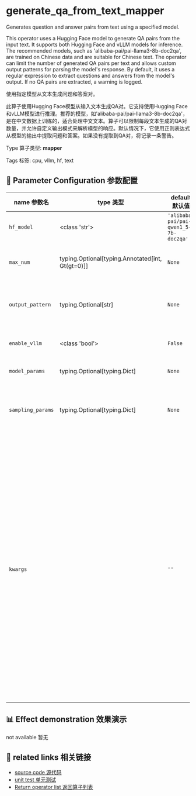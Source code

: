 # generate_qa_from_text_mapper

Generates question and answer pairs from text using a specified model.

This operator uses a Hugging Face model to generate QA pairs from the input text. It supports both Hugging Face and vLLM models for inference. The recommended models, such as 'alibaba-pai/pai-llama3-8b-doc2qa', are trained on Chinese data and are suitable for Chinese text. The operator can limit the number of generated QA pairs per text and allows custom output patterns for parsing the model's response. By default, it uses a regular expression to extract questions and answers from the model's output. If no QA pairs are extracted, a warning is logged.

使用指定模型从文本生成问题和答案对。

此算子使用Hugging Face模型从输入文本生成QA对。它支持使用Hugging Face和vLLM模型进行推理。推荐的模型，如'alibaba-pai/pai-llama3-8b-doc2qa'，是在中文数据上训练的，适合处理中文文本。算子可以限制每段文本生成的QA对数量，并允许自定义输出模式来解析模型的响应。默认情况下，它使用正则表达式从模型的输出中提取问题和答案。如果没有提取到QA对，将记录一条警告。

Type 算子类型: **mapper**

Tags 标签: cpu, vllm, hf, text

## 🔧 Parameter Configuration 参数配置
| name 参数名 | type 类型 | default 默认值 | desc 说明 |
|--------|------|--------|------|
| `hf_model` | <class 'str'> | `'alibaba-pai/pai-qwen1_5-7b-doc2qa'` | Huggingface model ID. |
| `max_num` | typing.Optional[typing.Annotated[int, Gt(gt=0)]] | `None` | The max num of returned QA sample for each text. Not limit if it is None. |
| `output_pattern` | typing.Optional[str] | `None` | Regular expression pattern to extract questions and answers from model response. |
| `enable_vllm` | <class 'bool'> | `False` | Whether to use vllm for inference acceleration. |
| `model_params` | typing.Optional[typing.Dict] | `None` | Parameters for initializing the model. |
| `sampling_params` | typing.Optional[typing.Dict] | `None` | Sampling parameters for text generation, e.g {'temperature': 0.9, 'top_p': 0.95} |
| `kwargs` |  | `''` | Extra keyword arguments. The default data format parsed by this interface is as follows: Model Input:     蒙古国的首都是乌兰巴托（Ulaanbaatar）     冰岛的首都是雷克雅未克（Reykjavik） Model Output:     蒙古国的首都是乌兰巴托（Ulaanbaatar）     冰岛的首都是雷克雅未克（Reykjavik）     Human: 请问蒙古国的首都是哪里？     Assistant: 你好，根据提供的信息，蒙古国的首都是乌兰巴托（Ulaanbaatar）。     Human: 冰岛的首都是哪里呢？     Assistant: 冰岛的首都是雷克雅未克（Reykjavik）。     ... |

## 📊 Effect demonstration 效果演示
not available 暂无

## 🔗 related links 相关链接
- [source code 源代码](../../../data_juicer/ops/mapper/generate_qa_from_text_mapper.py)
- [unit test 单元测试](../../../tests/ops/mapper/test_generate_qa_from_text_mapper.py)
- [Return operator list 返回算子列表](../../Operators.md)